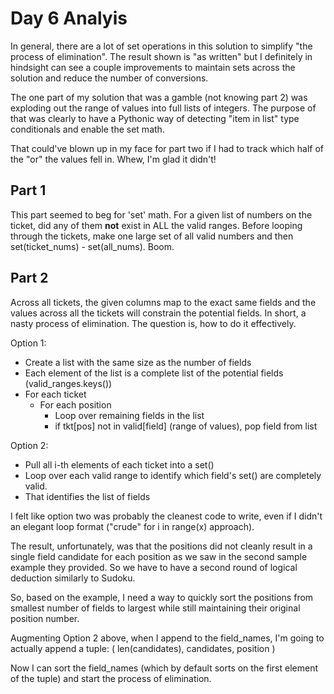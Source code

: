 # Day 6 Analyis

In general, there are a lot of set operations in this solution to simplify
"the process of elimination".  The result shown is "as written" but I definitely
in hindsight can see a couple improvements to maintain sets across the solution
and reduce the number of conversions.

The one part of my solution that was a gamble (not knowing part 2) was exploding
out the range of values into full lists of integers.  The purpose of that was
clearly to have a Pythonic way of detecting "item in list" type conditionals
and enable the set math.

That could've blown up in my face for part two if I had to track which half of the
"or" the values fell in.  Whew, I'm glad it didn't!

## Part 1

This part seemed to beg for 'set' math. For a given list of numbers on the ticket,
did any of them **not** exist in ALL the valid ranges.  Before looping through the
tickets, make one large set of all valid numbers and then
set(ticket_nums) - set(all_nums). Boom.

## Part 2

Across all tickets, the given columns map to the exact same fields and the
values across all the tickets will constrain the potential fields.  In short,
a nasty process of elimination.  The question is, how to do it effectively.

Option 1:
  - Create a list with the same size as the number of fields
  - Each element of the list is a complete list of the potential fields (valid_ranges.keys())
  - For each ticket
    - For each position
      - Loop over remaining fields in the list
      - if tkt[pos] not in valid[field] (range of values), pop field from list

Option 2:
 - Pull all i-th elements of each ticket into a set()
 - Loop over each valid range to identify which field's set() are completely valid.
 - That identifies the list of fields 

I felt like option two was probably the cleanest code to write, even if I didn't an
elegant loop format ("crude" for i in range(x) approach).

The result, unfortunately, was that the positions did not cleanly result in a single
field candidate for each position as we saw in the second sample example they provided.
So we have to have a second round of logical deduction similarly to Sudoku.

So, based on the example, I need a way to quickly sort the positions from smallest number
of fields to largest while still maintaining their original position number.

Augmenting Option 2 above, when I append to the field_names, I'm going to actually append
a tuple:
   ( len(candidates), candidates, position )

Now I can sort the field_names (which by default sorts on the first element of the tuple)
and start the process of elimination.
